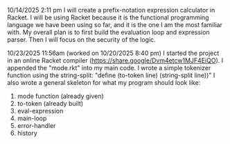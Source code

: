 10/14/2025 2:11 pm
I will create a prefix-notation expression calculator in Racket. 
I will be using Racket because it is the functional programming language we have been using so far, and it is the one I am the most familiar with.
My overall plan is to first build the evaluation loop and expression parser. 
Then I will focus on the security of the logic.

10/23/2025 11:56am (worked on 10/20/2025 8:40 pm)
I started the project in an online Racket compiler (https://share.google/Dvm4etcw1MJF4EiQO).
I appended the "mode.rkt" into my main code.
I wrote a simple tokenizer function using the string-split:
"define (to-token line) (string-split line))"
I also wrote a general skeleton for what my program should look like:
1. mode function (already given)
2. to-token (already built)
3. eval-expression
4. main-loop
5. error-handler
6. history
